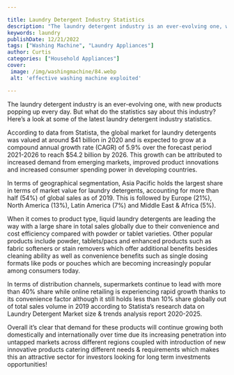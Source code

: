 ```yaml
---

title: Laundry Detergent Industry Statistics
description: "The laundry detergent industry is an ever-evolving one, with new products popping up every day. But what do the statistics say abo...learn more about it now"
keywords: laundry
publishDate: 12/21/2022
tags: ["Washing Machine", "Laundry Appliances"]
author: Curtis
categories: ["Household Appliances"]
cover: 
 image: /img/washingmachine/84.webp
 alt: 'effective washing machine exploited'

---
```


The laundry detergent industry is an ever-evolving one, with new products popping up every day. But what do the statistics say about this industry? Here’s a look at some of the latest laundry detergent industry statistics.

According to data from Statista, the global market for laundry detergents was valued at around $41 billion in 2020 and is expected to grow at a compound annual growth rate (CAGR) of 5.9% over the forecast period 2021-2026 to reach $54.2 billion by 2026. This growth can be attributed to increased demand from emerging markets, improved product innovations and increased consumer spending power in developing countries. 

In terms of geographical segmentation, Asia Pacific holds the largest share in terms of market value for laundry detergents, accounting for more than half (54%) of global sales as of 2019. This is followed by Europe (21%), North America (13%), Latin America (7%) and Middle East & Africa (5%). 

When it comes to product type, liquid laundry detergents are leading the way with a large share in total sales globally due to their convenience and cost efficiency compared with powder or tablet varieties. Other popular products include powder, tablets/pacs and enhanced products such as fabric softeners or stain removers which offer additional benefits besides cleaning ability as well as convenience benefits such as single dosing formats like pods or pouches which are becoming increasingly popular among consumers today. 

In terms of distribution channels, supermarkets continue to lead with more than 40% share while online retailing is experiencing rapid growth thanks to its convenience factor although it still holds less than 10% share globally out of total sales volume in 2019 according to Statista’s research data on Laundry Detergent Market size & trends analysis report 2020-2025. 

Overall it’s clear that demand for these products will continue growing both domestically and internationally over time due its increasing penetration into untapped markets across different regions coupled with introduction of new innovative products catering different needs & requirements which makes this an attractive sector for investors looking for long term investments opportunities!
